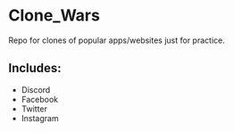 # Clone_Wars

Repo for clones of popular apps/websites just for practice.

## Includes:
- Discord
- Facebook
- Twitter
- Instagram